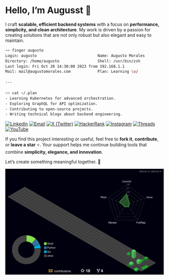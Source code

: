 # Hello, I’m Augusst 👋 

I craft **scalable, efficient backend systems** with a focus on **performance, simplicity, and clean architecture**. My work is driven by a passion for creating solutions that are not only robust but also elegant and easy to maintain.

``` bash
~> finger augusto  
Login: augusto                           Name: Augusto Morales  
Directory: /home/augusto                 Shell: /usr/bin/zsh  
Last login: Fri Oct 20 14:30:00 2023 from 192.168.1.1  
Mail: mail@augustomorales.com            Plan: Learning \o/

---

~> cat ~/.plan  
- Learning Kubernetes for advanced orchestration.  
- Exploring GraphQL for API optimization.  
- Contributing to open-source projects.  
- Writing technical blogs about backend engineering.  


```

[![LinkedIn](https://img.shields.io/badge/-LinkedIn-0077B5?style=flat&logo=linkedin&logoColor=white)](https://linkedin.com/in/augusto-morales)
[![Email](https://img.shields.io/badge/-Email-D44638?style=flat&logo=gmail&logoColor=white)](mailto:augustodevelop.py@gmail.com)
[![X (Twitter)](https://img.shields.io/badge/-X%20(Twitter)-000000?style=flat&logo=x&logoColor=white)](https://twitter.com/AugustoDev)
[![HackerRank](https://img.shields.io/badge/-HackerRank-00EA64?style=flat&logo=hackerrank&logoColor=white)](https://www.hackerrank.com/augustomorales)
[![Instagram](https://img.shields.io/badge/-Instagram-E4405F?style=flat&logo=instagram&logoColor=white)](https://instagram.com/augusst_morales)
[![Threads](https://img.shields.io/badge/-Threads-000000?style=flat&logo=threads&logoColor=white)](https://www.threads.net/@augusst_morales)
[![YouTube](https://img.shields.io/badge/-YouTube-FF0000?style=flat&logo=youtube&logoColor=white)](https://www.youtube.com/@AugusstMorales)

If you find this project interesting or useful, feel free to **fork it**, **contribute**, or **leave a star** ⭐️. Your support helps me continue building tools that combine **simplicity, elegance, and innovation**.

Let’s create something meaningful together. 🚀

![](./profile-3d-contrib/profile-night-green.svg) 


